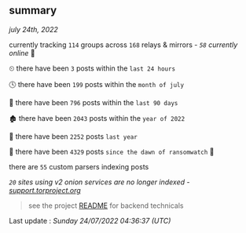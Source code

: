 
## summary
_july 24th, 2022_

currently tracking `114` groups across `168` relays & mirrors - _`58` currently online_ 📡

⏲ there have been `3` posts within the `last 24 hours`

🕓 there have been `199` posts within the `month of july`

📅 there have been `796` posts within the `last 90 days`

🏚 there have been `2043` posts within the `year of 2022`

🚀 there have been `2252` posts `last year`

🦕 there have been `4329` posts `since the dawn of ransomwatch` 🐣

there are `55` custom parsers indexing posts

_`20` sites using v2 onion services are no longer indexed - [support.torproject.org](https://support.torproject.org/onionservices/v2-deprecation/)_

> see the project [README](https://github.com/jmousqueton/ransomwatch#readme) for backend technicals



Last update : _Sunday 24/07/2022 04:36:37 (UTC)_

